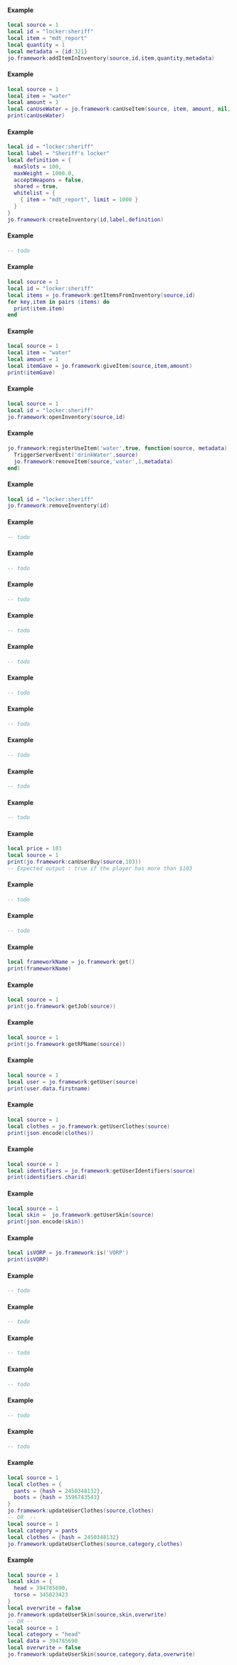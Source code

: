 <!-- #region FrameworkClass|jo.framework:addItemInInventory -->
#### Example
```lua
local source = 1
local id = "locker:sheriff"
local item = "mdt_report"
local quantity = 1
local metadata = {id:321}
jo.framework:addItemInInventory(source,id,item,quantity,metadata)
```
<!-- #endregion FrameworkClass|jo.framework:addItemInInventory -->


<!-- #region FrameworkClass|jo.framework:canUseItem -->
#### Example
```lua
local source = 1
local item = "water"
local amount = 1
local canUseWater = jo.framework:canUseItem(source, item, amount, nil, nil)
print(canUseWater)
```
<!-- #endregion FrameworkClass|jo.framework:canUseItem -->


<!-- #region FrameworkClass|jo.framework:createInventory -->
#### Example
```lua
local id = "locker:sheriff"
local label = "Sheriff's locker"
local definition = {
  maxSlots = 100,
  maxWeight = 1000.0,
  acceptWeapons = false,
  shared = true,
  whitelist = {
    { item = "mdt_report", limit = 1000 }
  }
}
jo.framework:createInventory(id,label,definition)
```
<!-- #endregion FrameworkClass|jo.framework:createInventory -->


<!-- #region FrameworkClass|jo.framework:createUser -->
#### Example
```lua
-- todo
```
<!-- #endregion FrameworkClass|jo.framework:createUser -->


<!-- #region FrameworkClass|jo.framework:getItemsFromInventory -->
#### Example
```lua
local source = 1
local id = "locker:sheriff"
local items = jo.framework:getItemsFromInventory(source,id)
for key,item in pairs (items) do
  print(item.item)
end
```
<!-- #endregion FrameworkClass|jo.framework:getItemsFromInventory -->


<!-- #region FrameworkClass|jo.framework:giveItem -->
#### Example
```lua
local source = 1
local item = "water"
local amount = 1
local itemGave = jo.framework:giveItem(source,item,amount)
print(itemGave)
```
<!-- #endregion FrameworkClass|jo.framework:giveItem -->


<!-- #region FrameworkClass|jo.framework:openInventory -->
#### Example
```lua
local source = 1
local id = "locker:sheriff"
jo.framework:openInventory(source,id)
```
<!-- #endregion FrameworkClass|jo.framework:openInventory -->


<!-- #region FrameworkClass|jo.framework:registerUseItem -->
#### Example
```lua
jo.framework:registerUseItem('water',true, function(source, metadata)
  TriggerServerEvent('drinkWater',source)
  jo.framework:removeItem(source,'water',1,metadata)
end)
```
<!-- #endregion FrameworkClass|jo.framework:registerUseItem -->


<!-- #region FrameworkClass|jo.framework:removeInventory -->
#### Example
```lua
local id = "locker:sheriff"
jo.framework:removeInventory(id)
```
<!-- #endregion FrameworkClass|jo.framework:removeInventory -->


<!-- #region UserClass|UserClass:addMoney -->
#### Example
```lua
-- todo
```
<!-- #endregion UserClass|UserClass:addMoney -->


<!-- #region UserClass|UserClass:get -->
#### Example
```lua
-- todo
```
<!-- #endregion UserClass|UserClass:get -->


<!-- #region UserClass|UserClass:getIdentifiers -->
#### Example
```lua
-- todo
```
<!-- #endregion UserClass|UserClass:getIdentifiers -->


<!-- #region UserClass|UserClass:getJob -->
#### Example
```lua
-- todo
```
<!-- #endregion UserClass|UserClass:getJob -->


<!-- #region UserClass|UserClass:getMoney -->
#### Example
```lua
-- todo
```
<!-- #endregion UserClass|UserClass:getMoney -->


<!-- #region UserClass|UserClass:getRPName -->
#### Example
```lua
-- todo
```
<!-- #endregion UserClass|UserClass:getRPName -->


<!-- #region UserClass|UserClass:removeMoney -->
#### Example
```lua
-- todo
```
<!-- #endregion UserClass|UserClass:removeMoney -->


<!-- #region server|UserClass:canBuy -->
#### Example
```lua
-- todo
```
<!-- #endregion server|UserClass:canBuy -->


<!-- #region server|UserClass:giveGold -->
#### Example
```lua
-- todo
```
<!-- #endregion server|UserClass:giveGold -->


<!-- #region server|jo.framework:addMoney -->
#### Example
```lua
-- todo
```
<!-- #endregion server|jo.framework:addMoney -->


<!-- #region server|jo.framework:canUserBuy -->
#### Example
```lua
local price = 103
local source = 1
print(jo.framework:canUserBuy(source,103))
-- Expected output : true if the player has more than $103
```
<!-- #endregion server|jo.framework:canUserBuy -->


<!-- #region server|jo.framework:convertToPercent -->
#### Example
```lua
-- todo
```
<!-- #endregion server|jo.framework:convertToPercent -->


<!-- #region server|jo.framework:extractComponentHashIfAlone -->
#### Example
```lua
-- todo
```
<!-- #endregion server|jo.framework:extractComponentHashIfAlone -->


<!-- #region server|jo.framework:get -->
#### Example
```lua
local frameworkName = jo.framework:get()
print(frameworkName)
```
<!-- #endregion server|jo.framework:get -->


<!-- #region server|jo.framework:getJob -->
#### Example
```lua
local source = 1
print(jo.framework:getJob(source))
```
<!-- #endregion server|jo.framework:getJob -->


<!-- #region server|jo.framework:getRPName -->
#### Example
```lua
local source = 1
print(jo.framework:getRPName(source))
```
<!-- #endregion server|jo.framework:getRPName -->


<!-- #region server|jo.framework:getUser -->
#### Example
```lua
local source = 1
local user = jo.framework:getUser(source)
print(user.data.firstname)
```
<!-- #endregion server|jo.framework:getUser -->


<!-- #region server|jo.framework:getUserClothes -->
#### Example
```lua
local source = 1
local clothes = jo.framework:getUserClothes(source)
print(json.encode(clothes))
```
<!-- #endregion server|jo.framework:getUserClothes -->


<!-- #region server|jo.framework:getUserIdentifiers -->
#### Example
```lua
local source = 1
local identifiers = jo.framework:getUserIdentifiers(source)
print(identifiers.charid)
```
<!-- #endregion server|jo.framework:getUserIdentifiers -->


<!-- #region server|jo.framework:getUserSkin -->
#### Example
```lua
local source = 1
local skin =  jo.framework:getUserSkin(source)
print(json.encode(skin))
```
<!-- #endregion server|jo.framework:getUserSkin -->


<!-- #region server|jo.framework:is -->
#### Example
```lua
local isVORP = jo.framework:is('VORP')
print(isVORP)
```
<!-- #endregion server|jo.framework:is -->


<!-- #region server|jo.framework:removeItem -->
#### Example
```lua
-- todo
```
<!-- #endregion server|jo.framework:removeItem -->


<!-- #region server|jo.framework:removeMoney -->
#### Example
```lua
-- todo
```
<!-- #endregion server|jo.framework:removeMoney -->


<!-- #region server|jo.framework:revertClothes -->
#### Example
```lua
-- todo
```
<!-- #endregion server|jo.framework:revertClothes -->


<!-- #region server|jo.framework:revertSkin -->
#### Example
```lua
-- todo
```
<!-- #endregion server|jo.framework:revertSkin -->


<!-- #region server|jo.framework:standardizeClothes -->
#### Example
```lua
-- todo
```
<!-- #endregion server|jo.framework:standardizeClothes -->


<!-- #region server|jo.framework:standardizeSkin -->
#### Example
```lua
-- todo
```
<!-- #endregion server|jo.framework:standardizeSkin -->


<!-- #region server|jo.framework:updateUserClothes -->
#### Example
```lua
local source = 1
local clothes = {
  pants = {hash = 2450348132},
  boots = {hash = 3596743543}
}
jo.framework:updateUserClothes(source,clothes)
-- OR  --
local source = 1
local category = pants
local clothes = {hash = 2450348132}
jo.framework:updateUserClothes(source,category,clothes)
```
<!-- #endregion server|jo.framework:updateUserClothes -->


<!-- #region server|jo.framework:updateUserSkin -->
#### Example
```lua
local source = 1
local skin = {
  head = 394785690,
  torso = 345823423
}
local overwrite = false
jo.framework:updateUserSkin(source,skin,overwrite)
-- OR --
local source = 1
local category = "head"
local data = 394785690
local overwrite = false
jo.framework:updateUserSkin(source,category,data,overwrite)
```
<!-- #endregion server|jo.framework:updateUserSkin -->

